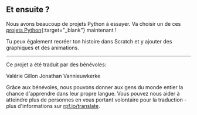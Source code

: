 ## Et ensuite ?

Nous avons beaucoup de projets Python à essayer. Va choisir un de ces [projets Python](https://projects.raspberrypi.org/fr-FR/projects?software%5B%5D=python&curriculum%5B%5D=%201){:target="_blank"} maintenant !

Tu peux également recréer ton histoire dans Scratch et y ajouter des graphiques et des animations.


***
Ce projet a été traduit par des bénévoles:

Valérie Gillon
Jonathan Vannieuwkerke

Grâce aux bénévoles, nous pouvons donner aux gens du monde entier la chance d'apprendre dans leur propre langue. Vous pouvez nous aider à atteindre plus de personnes en vous portant volontaire pour la traduction - plus d'informations sur [rpf.io/translate](https://rpf.io/translate).